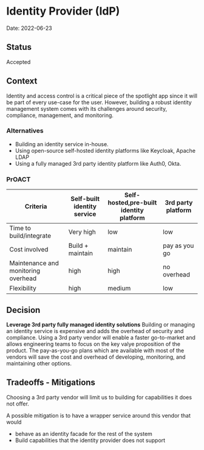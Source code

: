 # Identity Provider (IdP)
Date: 2022-06-23

## Status
Accepted

## Context

Identity and access control is a critical piece of the spotlight app since it will be part of every use-case for the user. However, building a robust identity management system comes with its challenges around security, compliance, management, and monitoring.

### Alternatives

- Building an identity service in-house.
- Using open-source self-hosted identity platforms like Keycloak, Apache LDAP
- Using a fully managed 3rd party identity platform like Auth0, Okta.

### PrOACT

| Criteria                            | Self-built identity service | Self-hosted,pre-built identity platform | 3rd party platform |
| ----------------------------------- | --------------------------- | --------------------------------------- | ------------------ |
| Time to build/integrate             | Very high                   | low                                     | low                |
| Cost involved                       | Build + maintain            | maintain                                | pay as you go      |
| Maintenance and monitoring overhead | high                        | high                                    | no overhead        |
| Flexibility                         | high                        | medium                                  | low                |

## Decision

**Leverage 3rd party fully managed identity solutions**
 Building or managing an identity service is expensive and adds the overhead of security and compliance. Using a 3rd party vendor will enable a faster go-to-market and allows engineering teams to focus on the key valye proposition of the product. The pay-as-you-go plans which are available with most of the vendors will save the cost and overhead of developing, monitoring, and maintaining other options.

## Tradeoffs - Mitigations

Choosing a 3rd party vendor will limit us to building for capabilities it does not offer.

A possible mitigation is to have a wrapper service around this vendor that would

- behave as an identity facade for the rest of the system
- Build capabilities that the identity provider does not support
